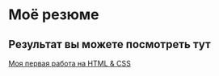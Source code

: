 # Моё резюме

## Результат вы можете посмотреть тут

[Моя первая работа на HTML & CSS](https://anya-tester.github.io/resume)
